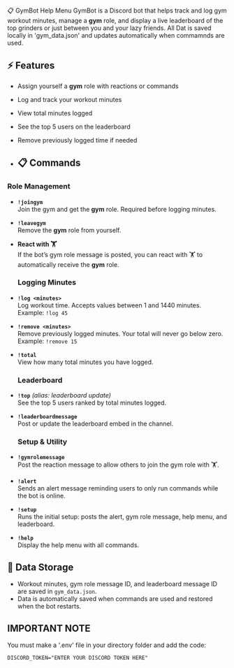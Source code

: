 📋 GymBot Help Menu
GymBot is a Discord bot that helps track and log gym workout minutes, manage a **gym** role, and display a live leaderboard of the top grinders or just between you and your lazy friends.
All Dat is saved locally in 'gym_data.json' and updates automatically when commamnds are used.

## ⚡ Features
- Assign yourself a **gym** role with reactions or commands  
- Log and track your workout minutes  
- View total minutes logged  
- See the top 5 users on the leaderboard  
- Remove previously logged time if needed

- ## 📋 Commands

### Role Management
- **`!joingym`**  
  Join the gym and get the **gym** role. Required before logging minutes.  

- **`!leavegym`**  
  Remove the **gym** role from yourself.  

- **React with 🏋️**  
  If the bot’s gym role message is posted, you can react with 🏋️ to automatically receive the **gym** role.

  ### Logging Minutes
- **`!log <minutes>`**  
  Log workout time. Accepts values between 1 and 1440 minutes.  
  Example: `!log 45`  

- **`!remove <minutes>`**  
  Remove previously logged minutes. Your total will never go below zero.  
  Example: `!remove 15`  

- **`!total`**  
  View how many total minutes you have logged.

  ### Leaderboard
- **`!top`** *(alias: leaderboard update)*  
  See the top 5 users ranked by total minutes logged.  

- **`!leaderboardmessage`**  
  Post or update the leaderboard embed in the channel.

  ### Setup & Utility
- **`!gymrolemessage`**  
  Post the reaction message to allow others to join the gym role with 🏋️.  

- **`!alert`**  
  Sends an alert message reminding users to only run commands while the bot is online.  

- **`!setup`**  
  Runs the initial setup: posts the alert, gym role message, help menu, and leaderboard.  

- **`!help`**  
  Display the help menu with all commands.  

## 💾 Data Storage
- Workout minutes, gym role message ID, and leaderboard message ID are saved in `gym_data.json`.  
- Data is automatically saved when commands are used and restored when the bot restarts.  

## IMPORTANT NOTE

You must make a '.env' file in your directory folder and add the code:

```env
DISCORD_TOKEN="ENTER YOUR DISCORD TOKEN HERE"

